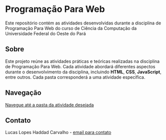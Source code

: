 # Programação Para Web

Este repositório contém as atividades desenvolvidas durante a disciplina de Programação Para Web do curso de Ciência da Computação da Universidade Federal do Oeste do Pará

## Sobre

Este projeto reúne as atividades práticas e teóricas realizadas na disciplina de Programação Para Web. Cada atividade abordará diferentes aspectos durante  o desenvolvimento da disciplina, incluindo **HTML**, **CSS**, **JavaScript**, entre outros. Cada pasta corresponderá a uma atividade específica.

## Navegação

[Navegue até a pasta da atividade desejada](https://github.com/LucasLopes285/programação-web)
    

## Contato

Lucas Lopes Haddad Carvalho - [email para contato](lucas.haddad15@gmail.com)  
